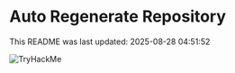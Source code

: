 # Auto Regenerate Repository

This README was last updated: 2025-08-28 04:51:52

 ![TryHackMe](https://tryhackme.com/badge/533634)